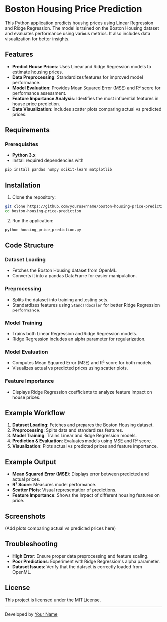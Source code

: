 # Boston Housing Price Prediction

This Python application predicts housing prices using Linear Regression and Ridge Regression. The model is trained on the Boston Housing dataset and evaluates performance using various metrics. It also includes data visualization for better insights.

## Features

- **Predict House Prices**: Uses Linear and Ridge Regression models to estimate housing prices.
- **Data Preprocessing**: Standardizes features for improved model performance.
- **Model Evaluation**: Provides Mean Squared Error (MSE) and R² score for performance assessment.
- **Feature Importance Analysis**: Identifies the most influential features in house price prediction.
- **Data Visualization**: Includes scatter plots comparing actual vs predicted prices.

## Requirements

### Prerequisites

- **Python 3.x**
- Install required dependencies with:

```bash
pip install pandas numpy scikit-learn matplotlib
```

## Installation

1. Clone the repository:

```bash
git clone https://github.com/yourusername/boston-housing-price-prediction.git
cd boston-housing-price-prediction
```

2. Run the application:

```bash
python housing_price_prediction.py
```

## Code Structure

### **Dataset Loading**
- Fetches the Boston Housing dataset from OpenML.
- Converts it into a pandas DataFrame for easier manipulation.

### **Preprocessing**
- Splits the dataset into training and testing sets.
- Standardizes features using `StandardScaler` for better Ridge Regression performance.

### **Model Training**
- Trains both Linear Regression and Ridge Regression models.
- Ridge Regression includes an alpha parameter for regularization.

### **Model Evaluation**
- Computes Mean Squared Error (MSE) and R² score for both models.
- Visualizes actual vs predicted prices using scatter plots.

### **Feature Importance**
- Displays Ridge Regression coefficients to analyze feature impact on house prices.

## Example Workflow

1. **Dataset Loading**: Fetches and prepares the Boston Housing dataset.
2. **Preprocessing**: Splits data and standardizes features.
3. **Model Training**: Trains Linear and Ridge Regression models.
4. **Prediction & Evaluation**: Evaluates models using MSE and R² score.
5. **Visualization**: Plots actual vs predicted prices and feature importance.

## Example Output

- **Mean Squared Error (MSE)**: Displays error between predicted and actual prices.
- **R² Score**: Measures model performance.
- **Scatter Plots**: Visual representation of predictions.
- **Feature Importance**: Shows the impact of different housing features on price.

## Screenshots

(Add plots comparing actual vs predicted prices here)

## Troubleshooting

- **High Error**: Ensure proper data preprocessing and feature scaling.
- **Poor Predictions**: Experiment with Ridge Regression's alpha parameter.
- **Dataset Issues**: Verify that the dataset is correctly loaded from OpenML.

## License

This project is licensed under the MIT License.

---

Developed by [Your Name](https://github.com/yourusername)

